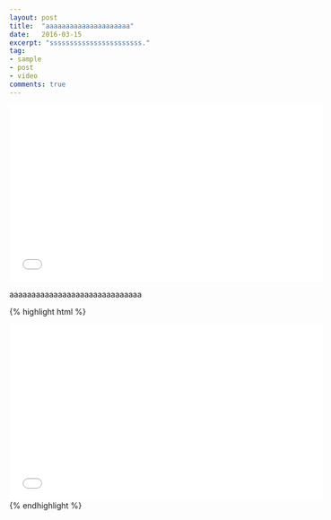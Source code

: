 ```yaml
---
layout: post
title:  "aaaaaaaaaaaaaaaaaaaaa"
date:   2016-03-15
excerpt: "sssssssssssssssssssssss."
tag:
- sample
- post
- video
comments: true
---
```

<iframe width="560" height="315" src="//www.youtube.com/embed/SU3kYxJmWuQ" frameborder="0"> </iframe>

aaaaaaaaaaaaaaaaaaaaaaaaaaaaaa

{% highlight html %}
<iframe width="560" height="315" src="//www.youtube.com/embed/SU3kYxJmWuQ" frameborder="0"> </iframe>
{% endhighlight %}
